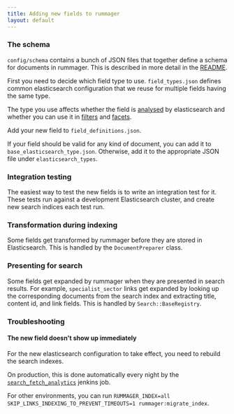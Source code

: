 ```yaml
---
title: Adding new fields to rummager
layout: default
---
```


### The schema

`config/schema` contains a bunch of JSON files that together define a schema for documents in rummager. This is described in more detail in the [README](../config/schema/README.md).

First you need to decide which field type to use.
`field_types.json` defines common elasticsearch configuration that we reuse for multiple fields having the same type.

The type you use affects whether the field is [analysed](https://www.elastic.co/guide/en/elasticsearch/guide/current/mapping-analysis.html) by elasticsearch and whether you can use it in [filters](https://www.elastic.co/guide/en/elasticsearch/reference/current/query-filter-context.html) and [facets](https://www.elastic.co/guide/en/elasticsearch/reference/current/search-facets.html).

Add your new field to `field_definitions.json`.

If your field should be valid for any kind of document, you can add it to `base_elasticsearch_type.json`. Otherwise, add it to the appropriate JSON file under `elasticsearch_types`.

### Integration testing

The easiest way to test the new fields is to write an integration test for it. These tests run against a development Elasticsearch cluster, and create new search indices each test run.

### Transformation during indexing

Some fields get transformed by rummager before they are stored in Elasticsearch. This is handled by the `DocumentPreparer` class.

### Presenting for search

Some fields get expanded by rummager when they are presented in search results. For example, `specialist_sector` links get expanded by looking up the corresponding documents from the search index and extracting title, content id, and link fields. This is handled by `Search::BaseRegistry`.

### Troubleshooting

#### The new field doesn't show up immediately

For the new elasticsearch configuration to take effect, you need to rebuild the search indexes.

On production, this is done automatically every night by the [`search_fetch_analytics`](https://github.com/alphagov/search-analytics) jenkins job.

For other environments, you can run `RUMMAGER_INDEX=all SKIP_LINKS_INDEXING_TO_PREVENT_TIMEOUTS=1 rummager:migrate_index`.
